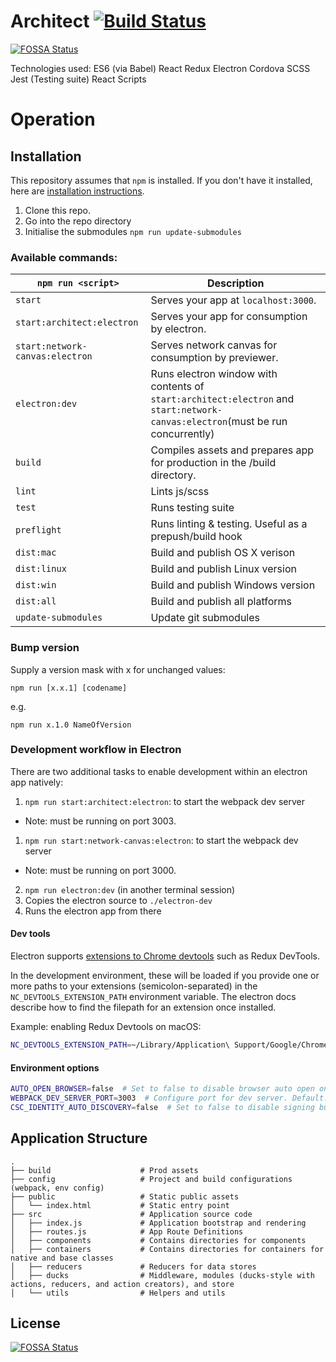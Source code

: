 # Architect [![Build Status](https://travis-ci.org/complexdatacollective/Architect.svg?branch=master)](https://travis-ci.org/complexdatacollective/Architect)
[![FOSSA Status](https://app.fossa.io/api/projects/git%2Bgithub.com%2Fcomplexdatacollective%2FArchitect.svg?type=shield)](https://app.fossa.io/projects/git%2Bgithub.com%2Fcomplexdatacollective%2FArchitect?ref=badge_shield)

Technologies used:
ES6 (via Babel)
React
Redux
Electron
Cordova
SCSS
Jest (Testing suite)
React Scripts

# Operation
## Installation
This repository assumes that `npm` is installed. If you don't have it installed, here are [installation instructions](https://docs.npmjs.com/getting-started/installing-node).

1. Clone this repo.
2. Go into the repo directory
3. Initialise the submodules `npm run update-submodules`

### Available commands:

|`npm run <script>`|Description|
|------------------|-----------|
|`start`|Serves your app at `localhost:3000`.|
|`start:architect:electron`|Serves your app for consumption by electron.|
|`start:network-canvas:electron`|Serves network canvas for consumption by previewer.|
|`electron:dev`|Runs electron window with contents of `start:architect:electron`  and `start:network-canvas:electron`(must be run concurrently)|
|`build`|Compiles assets and prepares app for production in the /build directory.|
|`lint`|Lints js/scss|
|`test`|Runs testing suite|
|`preflight`|Runs linting & testing. Useful as a prepush/build hook|
|`dist:mac`|Build and publish OS X verison|
|`dist:linux`|Build and publish Linux version|
|`dist:win`|Build and publish Windows version|
|`dist:all`|Build and publish all platforms|
|`update-submodules`|Update git submodules|

### Bump version

Supply a version mask with x for unchanged values:

`npm run [x.x.1] [codename]`

e.g.

`npm run x.1.0 NameOfVersion`

### Development workflow in Electron

There are two additional tasks to enable development within an electron app natively:

1. `npm run start:architect:electron`: to start the webpack dev server
  - Note: must be running on port 3003.
1. `npm run start:network-canvas:electron`: to start the webpack dev server
  - Note: must be running on port 3000.
2. `npm run electron:dev` (in another terminal session)
  1. Copies the electron source to `./electron-dev`
  2. Runs the electron app from there

#### Dev tools

Electron supports [extensions to Chrome devtools](https://electronjs.org/docs/tutorial/devtools-extension) such as Redux DevTools.

In the development environment, these will be loaded if you provide one or more paths to your extensions (semicolon-separated) in the `NC_DEVTOOLS_EXTENSION_PATH` environment variable. The electron docs describe how to find the filepath for an extension once installed.

Example: enabling Redux Devtools on macOS:
```bash
NC_DEVTOOLS_EXTENSION_PATH=~/Library/Application\ Support/Google/Chrome/Default/Extensions/lmhkpmbekcpmknklioeibfkpmmfibljd/2.15.2_0 npm run electron:dev
```

#### Environment options

```bash
AUTO_OPEN_BROWSER=false  # Set to false to disable browser auto open on `npm run start`, Default: true
WEBPACK_DEV_SERVER_PORT=3003  # Configure port for dev server. Default: 3003
CSC_IDENTITY_AUTO_DISCOVERY=false  # Set to false to disable signing builds (speeds up build process)
```

## Application Structure

```
.
├── build                    # Prod assets
├── config                   # Project and build configurations (webpack, env config)
├── public                   # Static public assets
│   └── index.html           # Static entry point
├── src                      # Application source code
│   ├── index.js             # Application bootstrap and rendering
│   ├── routes.js            # App Route Definitions
│   ├── components           # Contains directories for components
│   ├── containers           # Contains directories for containers for native and base classes
│   ├── reducers             # Reducers for data stores
│   ├── ducks                # Middleware, modules (ducks-style with actions, reducers, and action creators), and store
│   └── utils                # Helpers and utils
```


## License
[![FOSSA Status](https://app.fossa.io/api/projects/git%2Bgithub.com%2Fcodaco%2FArchitect.svg?type=large)](https://app.fossa.io/projects/git%2Bgithub.com%2Fcodaco%2FArchitect?ref=badge_large)
